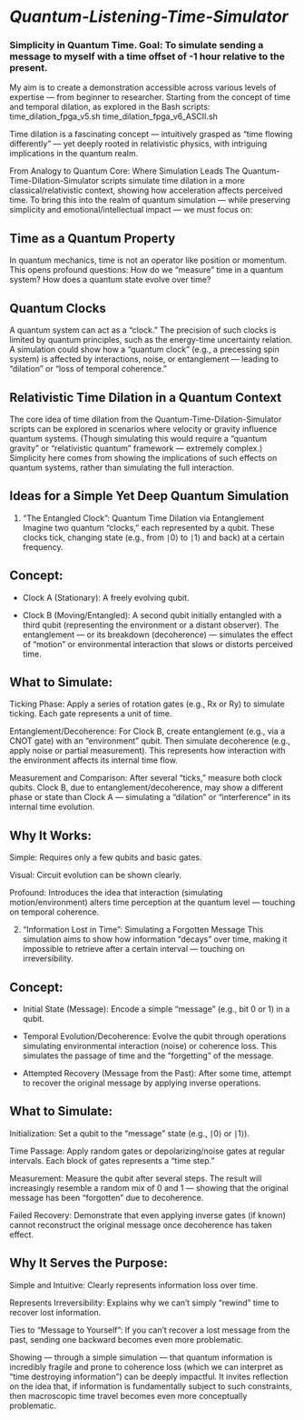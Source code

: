 # ___Quantum-Listening-Time-Simulator___

### Simplicity in Quantum Time. Goal: To simulate sending a message to myself with a time offset of -1 hour relative to the present.

My aim is to create a demonstration accessible across various levels of expertise — from beginner to researcher. Starting from the concept of time and temporal dilation, as explored in the Bash scripts:
time_dilation_fpga_v5.sh time_dilation_fpga_v6_ASCII.sh

Time dilation is a fascinating concept — intuitively grasped as “time flowing differently” — yet deeply rooted in relativistic physics, with intriguing implications in the quantum realm.

From Analogy to Quantum Core: Where Simulation Leads
The Quantum-Time-Dilation-Simulator scripts simulate time dilation in a more classical/relativistic context, showing how acceleration affects perceived time. To bring this into the realm of quantum simulation — while preserving simplicity and emotional/intellectual impact — we must focus on:

## Time as a Quantum Property

In quantum mechanics, time is not an operator like position or momentum. This opens profound questions: How do we “measure” time in a quantum system? How does a quantum state evolve over time?

## Quantum Clocks

A quantum system can act as a “clock.” The precision of such clocks is limited by quantum principles, such as the energy-time uncertainty relation. A simulation could show how a “quantum clock” (e.g., a precessing spin system) is affected by interactions, noise, or entanglement — leading to “dilation” or “loss of temporal coherence.”

## Relativistic Time Dilation in a Quantum Context

The core idea of time dilation from the Quantum-Time-Dilation-Simulator scripts can be explored in scenarios where velocity or gravity influence quantum systems. (Though simulating this would require a “quantum gravity” or “relativistic quantum” framework — extremely complex.) Simplicity here comes from showing the implications of such effects on quantum systems, rather than simulating the full interaction.

## Ideas for a Simple Yet Deep Quantum Simulation

1. “The Entangled Clock”: Quantum Time Dilation via Entanglement
Imagine two quantum “clocks,” each represented by a qubit. These clocks tick, changing state (e.g., from ∣0⟩ to ∣1⟩ and back) at a certain frequency.

## Concept:

- Clock A (Stationary): A freely evolving qubit.

- Clock B (Moving/Entangled): A second qubit initially entangled with a third qubit (representing the environment or a distant observer). The entanglement — or its breakdown (decoherence) — simulates the effect of “motion” or environmental interaction that slows or distorts perceived time.

## What to Simulate:
Ticking Phase: Apply a series of rotation gates (e.g., Rx or Ry) to simulate ticking. Each gate represents a unit of time.

Entanglement/Decoherence: For Clock B, create entanglement (e.g., via a CNOT gate) with an “environment” qubit. Then simulate decoherence (e.g., apply noise or partial measurement). This represents how interaction with the environment affects its internal time flow.

Measurement and Comparison: After several “ticks,” measure both clock qubits. Clock B, due to entanglement/decoherence, may show a different phase or state than Clock A — simulating a “dilation” or “interference” in its internal time evolution.

## Why It Works:
Simple: Requires only a few qubits and basic gates.

Visual: Circuit evolution can be shown clearly.

Profound: Introduces the idea that interaction (simulating motion/environment) alters time perception at the quantum level — touching on temporal coherence.

2. “Information Lost in Time”: Simulating a Forgotten Message
This simulation aims to show how information “decays” over time, making it impossible to retrieve after a certain interval — touching on irreversibility.

## Concept:

- Initial State (Message): Encode a simple “message” (e.g., bit 0 or 1) in a qubit.

- Temporal Evolution/Decoherence: Evolve the qubit through operations simulating environmental interaction (noise) or coherence loss. This simulates the passage of time and the “forgetting” of the message.

- Attempted Recovery (Message from the Past): After some time, attempt to recover the original message by applying inverse operations.

## What to Simulate:
Initialization: Set a qubit to the “message” state (e.g., ∣0⟩ or ∣1⟩).

Time Passage: Apply random gates or depolarizing/noise gates at regular intervals. Each block of gates represents a “time step.”

Measurement: Measure the qubit after several steps. The result will increasingly resemble a random mix of 0 and 1 — showing that the original message has been “forgotten” due to decoherence.

Failed Recovery: Demonstrate that even applying inverse gates (if known) cannot reconstruct the original message once decoherence has taken effect.

## Why It Serves the Purpose:

Simple and Intuitive: Clearly represents information loss over time.

Represents Irreversibility: Explains why we can’t simply “rewind” time to recover lost information.

Ties to “Message to Yourself”: If you can’t recover a lost message from the past, sending one backward becomes even more problematic.


Showing — through a simple simulation — that quantum information is incredibly fragile and prone to coherence loss (which we can interpret as “time destroying information”) can be deeply impactful. It invites reflection on the idea that, if information is fundamentally subject to such constraints, then macroscopic time travel becomes even more conceptually problematic.


